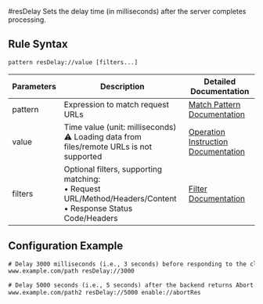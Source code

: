#resDelay
Sets the delay time (in milliseconds) after the server completes processing.

## Rule Syntax
``` txt
pattern resDelay://value [filters...]
```

| Parameters | Description | Detailed Documentation |
| ------- | ------------------------------------------------------------ | ------------------------- |
| pattern | Expression to match request URLs | [Match Pattern Documentation](./pattern) |
| value | Time value (unit: milliseconds)<br/>⚠️ Loading data from files/remote URLs is not supported | [Operation Instruction Documentation](./operation) |
| filters | Optional filters, supporting matching:<br/>• Request URL/Method/Headers/Content<br/>• Response Status Code/Headers | [Filter Documentation](./filters) |

## Configuration Example
``` txt
# Delay 3000 milliseconds (i.e., 3 seconds) before responding to the client after the backend returns
www.example.com/path resDelay://3000

# Delay 5000 seconds (i.e., 5 seconds) after the backend returns Abort the request after 5 seconds.
www.example.com/path2 resDelay://5000 enable://abortRes
```
